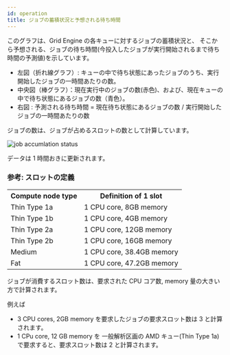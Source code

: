```yaml
---
id: operation
title: ジョブの蓄積状況と予想される待ち時間
---
```



このグラフは、Grid Engine の各キューに対するジョブの蓄積状況と、
そこから予想される、ジョブの待ち時間(今投入したジョブが実行開始されるまで待ち時間の予測値)を示しています。

- 左図（折れ線グラフ）: キューの中で待ち状態にあったジョブのうち、実行開始したジョブの一時間あたりの数。
- 中央図（棒グラフ）：現在実行中のジョブの数(赤色)、および、現在キューの中で待ち状態にあるジョブの数（青色）。
- 右図 : 予測される待ち時間 = 現在待ち状態にあるジョブの数 / 実行開始したジョブの一時間あたりの数

ジョブの数は、ジョブが占めるスロットの数として計算しています。

<img alt="job accumlation status" src="https://ddbj.nig.ac.jp/nigsc/sc_GraphStack_1.png" />

データは 1 時間おきに更新されます。


### 参考: スロットの定義

<table>
<tr>
<th>Compute node type</th><th>Definition of 1 slot</th>
</tr>
<tr>
<td>Thin Type 1a</td><td>1 CPU core, 8GB memory</td>
</tr>
<tr>
<td>Thin Type 1b</td><td>1 CPU core, 4GB memory</td>
</tr>
<tr>
<td>Thin Type 2a</td><td>1 CPU core, 12GB memory</td>
</tr>
<tr>
<td>Thin Type 2b</td><td>1 CPU core, 16GB memory</td>
</tr>
<tr>
<td>Medium</td><td>1 CPU core, 38.4GB memory</td>
</tr>
<tr>
<td>Fat</td><td>1 CPU core, 47.2GB memory</td>
</tr>

</table>


ジョブが消費するスロット数は、要求された CPU コア数, memory 量の大きい方で計算されます。

例えば 

- 3 CPU cores, 2GB memory を要求したジョブの要求スロット数は 3 と計算されます。
- 1 CPu core, 12 GB memory を 一般解析区画の AMD キュー(Thin Type 1a) で要求すると、要求スロット数は 2 と計算されます。

